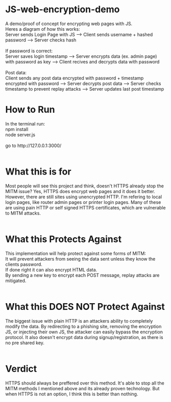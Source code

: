 # JS-web-encryption-demo
A demo/proof of concept for encrypting web pages with JS. <br>
Heres a diagram of how this works: <br>
Server sends Login Page with JS --> Client sends username + hashed password --> Server checks hash <br>
<br>
If password is correct: <br>
Server saves login timestamp --> Server encrypts data (ex. admin page) with password as key --> Client recives and decrypts data with password <br>
 <br>
Post data: <br>
Client sends any post data encrypted with password + timestamp encrypted with password --> Server decrypts post data --> Server checks timestamp to prevent replay attacks --> Server updates last post timestamp <br>
<be>
<h1>How to Run</h1>
In the terminal run: <br>
npm install<br>
node server.js<br>
<br>
go to http://127.0.0.1:3000/ <br>
<br>
<h1>What this is for</h1>
Most people will see this project and think, doesn't HTTPS already stop the MITM issue? Yes, HTTPS does encrypt web pages and it does it better. However, there are still sites using unencrypted HTTP. I'm refering to local login pages, like router admin pages or printer login pages. Many of these are using pain HTTP or self signed HTTPS certificates, which are vulnerable to MITM attacks.<br>
<br>
<h1>What this Protects Against</h1>
This implementation will help protect against some forms of MITM: <br>
It will prevent attackers from seeing the data sent unless they know the clients password. <br>
If done right it can also encrypt HTML data. <br>
By sending a new key to encrypt each POST message, replay attacks are mitigated. <br>
<br>
<h1>What this DOES NOT Protect Against</h1>
The biggest issue with plain HTTP is an attackers ability to completely modify the data. By redirecting to a phishing site, removing the encryption JS, or injecting their own JS, the attacker can easily bypass the encryption protocol. It also doesn't encrypt data during signup/registration, as there is no pre shared key.<br>
<br>
<h1>Verdict</h1>
HTTPS should always be preffered over this method. It's able to stop all the MITM methods I mentioned above and its already proven technology. But when HTTPS is not an option, I think this is better than nothing. <br>
